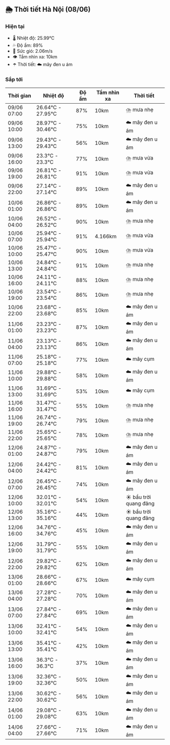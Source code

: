 ## 🌦️ Thời tiết Hà Nội (08/06)

### Hiện tại

- 🌡️ Nhiệt độ: 25.99℃
- 💦 Độ ẩm: 89%
- 💨 Sức gió: 2.06m/s
- 👁️ Tầm nhìn xa: 10km
- ☂️ Thời tiết: ☁️ mây đen u ám

### Sắp tới

| Thời gian | Nhiệt độ | Độ ẩm | Tầm nhìn xa | Thời tiết |
| --- | --- | --- | --- | --- |
| 09/06 07:00 | 26.64℃ - 27.95℃ | 87% | 10km | ⛈️ mưa nhẹ |
| 09/06 10:00 | 28.97℃ - 30.46℃ | 75% | 10km | ☁️ mây đen u ám |
| 09/06 13:00 | 29.43℃ - 29.43℃ | 56% | 10km | ☁️ mây đen u ám |
| 09/06 16:00 | 23.3℃ - 23.3℃ | 77% | 10km | ⛈️ mưa vừa |
| 09/06 19:00 | 26.81℃ - 26.81℃ | 91% | 10km | ⛈️ mưa vừa |
| 09/06 22:00 | 27.14℃ - 27.14℃ | 89% | 10km | ☁️ mây đen u ám |
| 10/06 01:00 | 26.86℃ - 26.86℃ | 89% | 10km | ☁️ mây đen u ám |
| 10/06 04:00 | 26.52℃ - 26.52℃ | 90% | 10km | ⛈️ mưa nhẹ |
| 10/06 07:00 | 25.94℃ - 25.94℃ | 91% | 4.166km | ⛈️ mưa vừa |
| 10/06 10:00 | 25.47℃ - 25.47℃ | 90% | 10km | ⛈️ mưa vừa |
| 10/06 13:00 | 24.84℃ - 24.84℃ | 91% | 10km | ⛈️ mưa nhẹ |
| 10/06 16:00 | 24.11℃ - 24.11℃ | 88% | 10km | ⛈️ mưa nhẹ |
| 10/06 19:00 | 23.54℃ - 23.54℃ | 86% | 10km | ⛈️ mưa nhẹ |
| 10/06 22:00 | 23.68℃ - 23.68℃ | 85% | 10km | ☁️ mây đen u ám |
| 11/06 01:00 | 23.23℃ - 23.23℃ | 87% | 10km | ☁️ mây đen u ám |
| 11/06 04:00 | 23.13℃ - 23.13℃ | 86% | 10km | ☁️ mây đen u ám |
| 11/06 07:00 | 25.18℃ - 25.18℃ | 77% | 10km | ☁️ mây cụm |
| 11/06 10:00 | 29.88℃ - 29.88℃ | 58% | 10km | ☁️ mây đen u ám |
| 11/06 13:00 | 31.69℃ - 31.69℃ | 53% | 10km | ☁️ mây cụm |
| 11/06 16:00 | 31.47℃ - 31.47℃ | 55% | 10km | ⛈️ mưa nhẹ |
| 11/06 19:00 | 26.74℃ - 26.74℃ | 79% | 10km | ⛈️ mưa nhẹ |
| 11/06 22:00 | 25.65℃ - 25.65℃ | 78% | 10km | ⛈️ mưa nhẹ |
| 12/06 01:00 | 24.87℃ - 24.87℃ | 79% | 10km | ☁️ mây đen u ám |
| 12/06 04:00 | 24.42℃ - 24.42℃ | 81% | 10km | ☁️ mây đen u ám |
| 12/06 07:00 | 26.45℃ - 26.45℃ | 74% | 10km | ☁️ mây đen u ám |
| 12/06 10:00 | 32.01℃ - 32.01℃ | 54% | 10km | ☀️ bầu trời quang đãng |
| 12/06 13:00 | 35.16℃ - 35.16℃ | 44% | 10km | ☀️ bầu trời quang đãng |
| 12/06 16:00 | 34.76℃ - 34.76℃ | 45% | 10km | ☁️ mây đen u ám |
| 12/06 19:00 | 31.79℃ - 31.79℃ | 55% | 10km | ☁️ mây đen u ám |
| 12/06 22:00 | 29.82℃ - 29.82℃ | 62% | 10km | ☁️ mây đen u ám |
| 13/06 01:00 | 28.66℃ - 28.66℃ | 67% | 10km | ☁️ mây cụm |
| 13/06 04:00 | 27.28℃ - 27.28℃ | 70% | 10km | ☁️ mây đen u ám |
| 13/06 07:00 | 27.84℃ - 27.84℃ | 69% | 10km | ☁️ mây đen u ám |
| 13/06 10:00 | 32.41℃ - 32.41℃ | 54% | 10km | ☁️ mây đen u ám |
| 13/06 13:00 | 35.41℃ - 35.41℃ | 42% | 10km | ☁️ mây đen u ám |
| 13/06 16:00 | 36.3℃ - 36.3℃ | 37% | 10km | ☁️ mây đen u ám |
| 13/06 19:00 | 32.36℃ - 32.36℃ | 50% | 10km | ☁️ mây đen u ám |
| 13/06 22:00 | 30.62℃ - 30.62℃ | 56% | 10km | ☁️ mây đen u ám |
| 14/06 01:00 | 29.08℃ - 29.08℃ | 63% | 10km | ☁️ mây đen u ám |
| 14/06 04:00 | 27.66℃ - 27.66℃ | 71% | 10km | ☁️ mây đen u ám |
